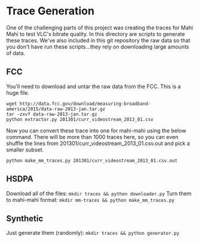# Trace Generation

One of the challenging parts of this project was creating the traces for Mahi
Mahi to test VLC's bitrate quality. In this directory are scripts to generate
these traces. We've also included in this git repository the raw data so that
you don't have run these scripts...they rely on downloading large amounts of
data.

## FCC
You'll need to download and untar the raw data from the FCC. This is a huge file.
```
wget http://data.fcc.gov/download/measuring-broadband-america/2015/data-raw-2013-jan.tar.gz
tar -zxvf data-raw-2013-jan.tar.gz
python extractor.py 201301/curr_videostream_2013_01.csv
```
Now you can convert these trace into one for mahi-mahi using the below command. There will be more than 1000 traces here, so you can even shuffle the lines from 201301/curr_videostream_2013_01.csv.out and pick a smaller subset.
```
python make_mm_traces.py 201301/curr_videostream_2013_01.csv.out
```

## HSDPA
Download all of the files: `mkdir traces && python downloader.py`
Turn them to mahi-mahi format: `mkdir mm-traces && python make_mm_traces.py`

## Synthetic
Just generate them (randomly): `mkdir traces && python generator.py`
